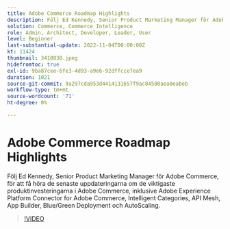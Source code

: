 ```yaml
---
title: Adobe Commerce Roadmap Highlights
description: Följ Ed Kennedy, Senior Product Marketing Manager för Adobe Commerce, för att få de senaste uppdateringarna om Adobe Commerce främsta produktinvesteringar
solution: Commerce, Commerce Intelligence
role: Admin, Architect, Developer, Leader, User
level: Beginner
last-substantial-update: 2022-11-04T00:00:00Z
kt: 11424
thumbnail: 3410838.jpeg
hidefromtoc: true
exl-id: 9ba87cee-6fe3-4d93-a9e6-92dffcce7ea9
duration: 1021
source-git-commit: 9a297cda953d4414131657f9ac84580aea0eabeb
workflow-type: tm+mt
source-wordcount: '71'
ht-degree: 0%

---
```


# Adobe Commerce Roadmap Highlights

Följ Ed Kennedy, Senior Product Marketing Manager för Adobe Commerce, för att få höra de senaste uppdateringarna om de viktigaste produktinvesteringarna i Adobe Commerce, inklusive Adobe Experience Platform Connector for Adobe Commerce, Intelligent Categories, API Mesh, App Builder, Blue/Green Deployment och AutoScaling.

>[!VIDEO](https://video.tv.adobe.com/v/3410838/?quality=12&learn=on)
